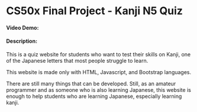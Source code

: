 # CS50x Final Project - Kanji N5 Quiz

#### Video Demo:  
#### Description:
This is a quiz website for students who want to test their skills on Kanji, one of the Japanese letters that most people struggle to learn. 

This website is made only with HTML, Javascript, and Bootstrap languages. 

There are still many things that can be developed. Still, as an amateur programmer and as someone who is also learning Japanese, this website is enough to help students who are learning Japanese, especially learning kanji.
